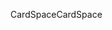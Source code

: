 <span data-ttu-id="5a02b-101">CardSpace</span><span class="sxs-lookup"><span data-stu-id="5a02b-101">CardSpace</span></span>